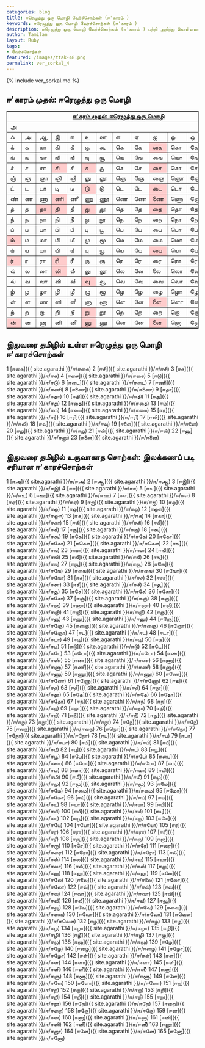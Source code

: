 ```yaml
---  
categories: blog  
title: ஈரெழுத்து ஒரு மொழி வேர்ச்சொற்கள் (ஈ'காரம் )
keywords: ஈரெழுத்து ஒரு மொழி வேர்ச்சொற்கள் (ஈ'காரம் )
description: ஈரெழுத்து ஒரு மொழி வேர்ச்சொற்கள் (ஈ'காரம் ) பற்றி அறிந்து கொள்ளலாம்.  
author: Tamilan  
layout: Ruby  
tags:  
- வேர்ச்சொற்கள்  
featured: /images/ttak-48.png  
permalink: ver_sorkal_4
---  
```


{% include ver_sorkal.md %}

## ஈ'காரம் முதல்: ஈரெழுத்து ஒரு மொழி

<table border="1" cellpadding="0" cellspacing="0">
<tbody>
<tr>
<td colspan="13" rowspan="1" align="center" valign="top"><u><b>ஈ'கரம்
முதல்: </b></u><u><b>ஈரெழுத்து ஒரு மொழி</b></u><br>
</td>
</tr>
<tr>
<td colspan="13" rowspan="1">அ</td>
</tr>
<tr>
<td>ஃ</td>
<td>அ</td>
<td>ஆ</td>
<td>இ</td>
<td>ஈ</td>
<td>உ</td>
<td>ஊ</td>
<td>எ</td>
<td>ஏ</td>
<td>ஐ</td>
<td>ஒ</td>
<td>ஓ</td>
<td>ஔ</td>
</tr>
<tr>
<td>க்</td>
<td>க</td>
<td>கா</td>
<td>கி</td>
<td>கீ</td>
<td>கு</td>
<td>கூ</td>
<td>கெ</td>
<td>கே</td>
<td bgcolor="#ffcccc">கை</td>
<td>கொ</td>
<td>கோ</td>
<td>கௌ</td>
</tr>
<tr>
<td>ங்</td>
<td>ங</td>
<td>ஙா</td>
<td>ஙி</td>
<td>ஙீ</td>
<td>ஙு</td>
<td>ஙூ</td>
<td>ஙெ</td>
<td>ஙே</td>
<td>ஙை</td>
<td>ஙொ</td>
<td>ஙோ</td>
<td>ஙௌ</td>
</tr>
<tr>
<td>ச்</td>
<td>ச</td>
<td>சா</td>
<td bgcolor="#ffcccc">சி</td>
<td>சீ</td>
<td bgcolor="#ffcccc">சு</td>
<td>சூ</td>
<td>செ</td>
<td>சே</td>
<td bgcolor="#ffcccc">சை</td>
<td>சொ</td>
<td>சோ</td>
<td>சௌ</td>
</tr>
<tr>
<td>ஞ்</td>
<td>ஞ</td>
<td>ஞா</td>
<td>ஞி</td>
<td>ஞீ</td>
<td>ஞு</td>
<td>ஞூ</td>
<td>ஞெ</td>
<td>ஞே</td>
<td>ஞை</td>
<td>ஞொ</td>
<td>ஞோ</td>
<td>ஞௌ</td>
</tr>
<tr>
<td>ட்</td>
<td>ட</td>
<td>டா</td>
<td>டி</td>
<td>டீ</td>
<td bgcolor="#ffcccc">டு</td>
<td>டூ</td>
<td>டெ</td>
<td>டே</td>
<td bgcolor="#ffcccc">டை</td>
<td>டொ</td>
<td>டோ</td>
<td>டௌ</td>
</tr>
<tr>
<td>ண்</td>
<td>ண</td>
<td>ணா</td>
<td bgcolor="#ffcccc">ணி</td>
<td>ணீ</td>
<td>ணு</td>
<td>ணூ</td>
<td>ணெ</td>
<td>ணே</td>
<td bgcolor="#ffcccc">ணை</td>
<td>ணொ</td>
<td>ணோ</td>
<td>ணௌ</td>
</tr>
<tr>
<td>த்</td>
<td>த</td>
<td bgcolor="#ffcccc">தா</td>
<td bgcolor="#ffcccc">தி</td>
<td>தீ</td>
<td bgcolor="#ffcccc">து</td>
<td>தூ</td>
<td>தெ</td>
<td>தே</td>
<td bgcolor="#ffcccc">தை</td>
<td>தொ</td>
<td>தோ</td>
<td>தௌ</td>
</tr>
<tr>
<td>ந்</td>
<td>ந</td>
<td>நா</td>
<td>நி</td>
<td>நீ</td>
<td>நு</td>
<td>நூ</td>
<td>நெ</td>
<td>நே</td>
<td>நை</td>
<td>நொ</td>
<td>நோ</td>
<td>நௌ</td>
</tr>
<tr>
<td>ப்</td>
<td>ப</td>
<td>பா</td>
<td>பி</td>
<td>பீ</td>
<td>பு</td>
<td>பூ</td>
<td>பெ</td>
<td>பே</td>
<td>பை</td>
<td>பொ</td>
<td>போ</td>
<td>பௌ</td>
</tr>
<tr>
<td bgcolor="#ffcccc">ம்</td>
<td>ம</td>
<td>மா</td>
<td>மி</td>
<td>மீ</td>
<td>மு</td>
<td>மூ</td>
<td>மெ</td>
<td>மே</td>
<td>மை</td>
<td>மொ</td>
<td>மோ</td>
<td>மௌ</td>
</tr>
<tr>
<td>ய்</td>
<td>ய</td>
<td>யா</td>
<td>யி</td>
<td>யீ</td>
<td>யு</td>
<td>யூ</td>
<td>யெ</td>
<td>யே</td>
<td bgcolor="#ffcccc">யை</td>
<td>யொ</td>
<td>யோ</td>
<td>யௌ</td>
</tr>
<tr>
<td bgcolor="#ffcccc">ர்</td>
<td>ர</td>
<td>ரா</td>
<td bgcolor="#ffcccc">ரி</td>
<td>ரீ</td>
<td>ரு</td>
<td>ரூ</td>
<td>ரெ</td>
<td>ரே</td>
<td>ரை</td>
<td>ரொ</td>
<td>ரோ</td>
<td>ரௌ</td>
</tr>
<tr>
<td>ல்</td>
<td>ல</td>
<td>லா</td>
<td bgcolor="#ffcccc">லி</td>
<td>லீ</td>
<td>லு</td>
<td>லூ</td>
<td>லெ</td>
<td>லே</td>
<td>லை</td>
<td>லொ</td>
<td>லோ</td>
<td>லௌ</td>
</tr>
<tr>
<td>வ்</td>
<td>வ</td>
<td>வா</td>
<td>வி</td>
<td>வீ</td>
<td bgcolor="#ffcccc">வு</td>
<td>வூ</td>
<td>வெ</td>
<td>வே</td>
<td>வை</td>
<td>வொ</td>
<td>வோ</td>
<td>வௌ</td>
</tr>
<tr>
<td>ழ்</td>
<td>ழ</td>
<td>ழா</td>
<td>ழி</td>
<td>ழீ</td>
<td>ழு</td>
<td>ழூ</td>
<td>ழெ</td>
<td>ழே</td>
<td>ழை</td>
<td>ழொ</td>
<td>ழோ</td>
<td>ழௌ</td>
</tr>
<tr>
<td>ள்</td>
<td>ள</td>
<td>ளா</td>
<td>ளி</td>
<td>ளீ</td>
<td>ளு</td>
<td>ளூ</td>
<td>ளெ</td>
<td>ளே</td>
<td bgcolor="#ffcccc">ளை</td>
<td>ளொ</td>
<td>ளோ</td>
<td>ளௌ</td>
</tr>
<tr>
<td>ற்</td>
<td>ற</td>
<td>றா</td>
<td>றி</td>
<td>றீ</td>
<td bgcolor="#ffcccc">று</td>
<td>றூ</td>
<td>றெ</td>
<td>றே</td>
<td>றை</td>
<td>றொ</td>
<td>றோ</td>
<td>றௌ</td>
</tr>
<tr>
<td bgcolor="#ffcccc">ன்</td>
<td>ன</td>
<td>னா</td>
<td>னி</td>
<td>னீ</td>
<td bgcolor="#ffcccc">னு</td>
<td>னூ</td>
<td>னெ</td>
<td>னே</td>
<td bgcolor="#ffcccc">னை</td>
<td>னொ</td>
<td>னோ</td>
<td>னௌ</td>
</tr>
</tbody>
</table>

## இதுவரை தமிழில் உள்ள ஈரெழுத்து ஒரு மொழி ஈ'காரச்சொற்கள்

1 [ஈகை]({{ site.agarathi }}/ஈ/ஈகை) 
2 [ஈசி]({{ site.agarathi }}/ஈ/ஈசி) 
3 [ஈசு]({{ site.agarathi }}/ஈ/ஈசு) 
4 [ஈசை]({{ site.agarathi }}/ஈ/ஈசை) 
5 [ஈடு]({{ site.agarathi }}/ஈ/ஈடு) 
6 [ஈடை]({{ site.agarathi }}/ஈ/ஈடை) 
7 [ஈணி]({{ site.agarathi }}/ஈ/ஈணி) 
8 [ஈணை]({{ site.agarathi }}/ஈ/ஈணை) 
9 [ஈதா]({{ site.agarathi }}/ஈ/ஈதா) 
10 [ஈதி]({{ site.agarathi }}/ஈ/ஈதி) 
11 [ஈது]({{ site.agarathi }}/ஈ/ஈது) 
12 [ஈதை]({{ site.agarathi }}/ஈ/ஈதை) 
13 [ஈம்]({{ site.agarathi }}/ஈ/ஈம்) 
14 [ஈயை]({{ site.agarathi }}/ஈ/ஈயை) 
15 [ஈர்]({{ site.agarathi }}/ஈ/ஈர்) 
16 [ஈரி]({{ site.agarathi }}/ஈ/ஈரி) 
17 [ஈலி]({{ site.agarathi }}/ஈ/ஈலி) 
18 [ஈவு]({{ site.agarathi }}/ஈ/ஈவு) 
19 [ஈளை]({{ site.agarathi }}/ஈ/ஈளை) 
20 [ஈறு]({{ site.agarathi }}/ஈ/ஈறு) 
21 [ஈன்]({{ site.agarathi }}/ஈ/ஈன்) 
22 [ஈனு]({{ site.agarathi }}/ஈ/ஈனு) 
23 [ஈனை]({{ site.agarathi }}/ஈ/ஈனை) 


    
##  இதுவரை தமிழில் உருவாகாத சொற்கள்: இலக்கணப் படி சரியான ஈ'காரச்சொற்கள்

1 [ஈஅ]({{ site.agarathi }}/ஈ/ஈஅ) 
2 [ஈஆ]({{ site.agarathi }}/ஈ/ஈஆ) 
3 [ஈஇ]({{ site.agarathi }}/ஈ/ஈஇ) 
4 [ஈஈ]({{ site.agarathi }}/ஈ/ஈஈ) 
5 [ஈஉ]({{ site.agarathi }}/ஈ/ஈஉ) 
6 [ஈஊ]({{ site.agarathi }}/ஈ/ஈஊ) 
7 [ஈஎ]({{ site.agarathi }}/ஈ/ஈஎ) 
8 [ஈஏ]({{ site.agarathi }}/ஈ/ஈஏ) 
9 [ஈஐ]({{ site.agarathi }}/ஈ/ஈஐ) 
10 [ஈஒ]({{ site.agarathi }}/ஈ/ஈஒ) 
11 [ஈஓ]({{ site.agarathi }}/ஈ/ஈஓ) 
12 [ஈஔ]({{ site.agarathi }}/ஈ/ஈஔ) 
13 [ஈக]({{ site.agarathi }}/ஈ/ஈக) 
14 [ஈகா]({{ site.agarathi }}/ஈ/ஈகா) 
15 [ஈகி]({{ site.agarathi }}/ஈ/ஈகி) 
16 [ஈகீ]({{ site.agarathi }}/ஈ/ஈகீ) 
17 [ஈகு]({{ site.agarathi }}/ஈ/ஈகு) 
18 [ஈகூ]({{ site.agarathi }}/ஈ/ஈகூ) 
19 [ஈகே]({{ site.agarathi }}/ஈ/ஈகே) 
20 [ஈகோ]({{ site.agarathi }}/ஈ/ஈகோ) 
21 [ஈகௌ]({{ site.agarathi }}/ஈ/ஈகௌ) 
22 [ஈங]({{ site.agarathi }}/ஈ/ஈங) 
23 [ஈஙா]({{ site.agarathi }}/ஈ/ஈஙா) 
24 [ஈஙி]({{ site.agarathi }}/ஈ/ஈஙி) 
25 [ஈஙீ]({{ site.agarathi }}/ஈ/ஈஙீ) 
26 [ஈஙு]({{ site.agarathi }}/ஈ/ஈஙு) 
27 [ஈஙூ]({{ site.agarathi }}/ஈ/ஈஙூ) 
28 [ஈஙே]({{ site.agarathi }}/ஈ/ஈஙே) 
29 [ஈஙை]({{ site.agarathi }}/ஈ/ஈஙை) 
30 [ஈஙோ]({{ site.agarathi }}/ஈ/ஈஙோ) 
31 [ஈச]({{ site.agarathi }}/ஈ/ஈச) 
32 [ஈசா]({{ site.agarathi }}/ஈ/ஈசா) 
33 [ஈசீ]({{ site.agarathi }}/ஈ/ஈசீ) 
34 [ஈசூ]({{ site.agarathi }}/ஈ/ஈசூ) 
35 [ஈசே]({{ site.agarathi }}/ஈ/ஈசே) 
36 [ஈசோ]({{ site.agarathi }}/ஈ/ஈசோ) 
37 [ஈஞ்]({{ site.agarathi }}/ஈ/ஈஞ்) 
38 [ஈஞ]({{ site.agarathi }}/ஈ/ஈஞ) 
39 [ஈஞா]({{ site.agarathi }}/ஈ/ஈஞா) 
40 [ஈஞி]({{ site.agarathi }}/ஈ/ஈஞி) 
41 [ஈஞீ]({{ site.agarathi }}/ஈ/ஈஞீ) 
42 [ஈஞு]({{ site.agarathi }}/ஈ/ஈஞு) 
43 [ஈஞூ]({{ site.agarathi }}/ஈ/ஈஞூ) 
44 [ஈஞே]({{ site.agarathi }}/ஈ/ஈஞே) 
45 [ஈஞை]({{ site.agarathi }}/ஈ/ஈஞை) 
46 [ஈஞோ]({{ site.agarathi }}/ஈ/ஈஞோ) 
47 [ஈட]({{ site.agarathi }}/ஈ/ஈட) 
48 [ஈடா]({{ site.agarathi }}/ஈ/ஈடா) 
49 [ஈடி]({{ site.agarathi }}/ஈ/ஈடி) 
50 [ஈடீ]({{ site.agarathi }}/ஈ/ஈடீ) 
51 [ஈடூ]({{ site.agarathi }}/ஈ/ஈடூ) 
52 [ஈடே]({{ site.agarathi }}/ஈ/ஈடே) 
53 [ஈடோ]({{ site.agarathi }}/ஈ/ஈடோ) 
54 [ஈண்]({{ site.agarathi }}/ஈ/ஈண்) 
55 [ஈண]({{ site.agarathi }}/ஈ/ஈண) 
56 [ஈணா]({{ site.agarathi }}/ஈ/ஈணா) 
57 [ஈணீ]({{ site.agarathi }}/ஈ/ஈணீ) 
58 [ஈணு]({{ site.agarathi }}/ஈ/ஈணு) 
59 [ஈணூ]({{ site.agarathi }}/ஈ/ஈணூ) 
60 [ஈணே]({{ site.agarathi }}/ஈ/ஈணே) 
61 [ஈணோ]({{ site.agarathi }}/ஈ/ஈணோ) 
62 [ஈத]({{ site.agarathi }}/ஈ/ஈத) 
63 [ஈதீ]({{ site.agarathi }}/ஈ/ஈதீ) 
64 [ஈதூ]({{ site.agarathi }}/ஈ/ஈதூ) 
65 [ஈதே]({{ site.agarathi }}/ஈ/ஈதே) 
66 [ஈதோ]({{ site.agarathi }}/ஈ/ஈதோ) 
67 [ஈந்]({{ site.agarathi }}/ஈ/ஈந்) 
68 [ஈந]({{ site.agarathi }}/ஈ/ஈந) 
69 [ஈநா]({{ site.agarathi }}/ஈ/ஈநா) 
70 [ஈநி]({{ site.agarathi }}/ஈ/ஈநி) 
71 [ஈநீ]({{ site.agarathi }}/ஈ/ஈநீ) 
72 [ஈநு]({{ site.agarathi }}/ஈ/ஈநு) 
73 [ஈநூ]({{ site.agarathi }}/ஈ/ஈநூ) 
74 [ஈநே]({{ site.agarathi }}/ஈ/ஈநே) 
75 [ஈநை]({{ site.agarathi }}/ஈ/ஈநை) 
76 [ஈநொ]({{ site.agarathi }}/ஈ/ஈநொ) 
77 [ஈநோ]({{ site.agarathi }}/ஈ/ஈநோ) 
78 [ஈப]({{ site.agarathi }}/ஈ/ஈப) 
79 [ஈபா]({{ site.agarathi }}/ஈ/ஈபா) 
80 [ஈபி]({{ site.agarathi }}/ஈ/ஈபி) 
81 [ஈபீ]({{ site.agarathi }}/ஈ/ஈபீ) 
82 [ஈபு]({{ site.agarathi }}/ஈ/ஈபு) 
83 [ஈபூ]({{ site.agarathi }}/ஈ/ஈபூ) 
84 [ஈபே]({{ site.agarathi }}/ஈ/ஈபே) 
85 [ஈபை]({{ site.agarathi }}/ஈ/ஈபை) 
86 [ஈபோ]({{ site.agarathi }}/ஈ/ஈபோ) 
87 [ஈம]({{ site.agarathi }}/ஈ/ஈம) 
88 [ஈமா]({{ site.agarathi }}/ஈ/ஈமா) 
89 [ஈமி]({{ site.agarathi }}/ஈ/ஈமி) 
90 [ஈமீ]({{ site.agarathi }}/ஈ/ஈமீ) 
91 [ஈமு]({{ site.agarathi }}/ஈ/ஈமு) 
92 [ஈமூ]({{ site.agarathi }}/ஈ/ஈமூ) 
93 [ஈமே]({{ site.agarathi }}/ஈ/ஈமே) 
94 [ஈமை]({{ site.agarathi }}/ஈ/ஈமை) 
95 [ஈமோ]({{ site.agarathi }}/ஈ/ஈமோ) 
96 [ஈய்]({{ site.agarathi }}/ஈ/ஈய்) 
97 [ஈய]({{ site.agarathi }}/ஈ/ஈய) 
98 [ஈயா]({{ site.agarathi }}/ஈ/ஈயா) 
99 [ஈயி]({{ site.agarathi }}/ஈ/ஈயி) 
100 [ஈயீ]({{ site.agarathi }}/ஈ/ஈயீ) 
101 [ஈயு]({{ site.agarathi }}/ஈ/ஈயு) 
102 [ஈயூ]({{ site.agarathi }}/ஈ/ஈயூ) 
103 [ஈயே]({{ site.agarathi }}/ஈ/ஈயே) 
104 [ஈயோ]({{ site.agarathi }}/ஈ/ஈயோ) 
105 [ஈர]({{ site.agarathi }}/ஈ/ஈர) 
106 [ஈரா]({{ site.agarathi }}/ஈ/ஈரா) 
107 [ஈரீ]({{ site.agarathi }}/ஈ/ஈரீ) 
108 [ஈரு]({{ site.agarathi }}/ஈ/ஈரு) 
109 [ஈரூ]({{ site.agarathi }}/ஈ/ஈரூ) 
110 [ஈரே]({{ site.agarathi }}/ஈ/ஈரே) 
111 [ஈரை]({{ site.agarathi }}/ஈ/ஈரை) 
112 [ஈரோ]({{ site.agarathi }}/ஈ/ஈரோ) 
113 [ஈல்]({{ site.agarathi }}/ஈ/ஈல்) 
114 [ஈல]({{ site.agarathi }}/ஈ/ஈல) 
115 [ஈலா]({{ site.agarathi }}/ஈ/ஈலா) 
116 [ஈலீ]({{ site.agarathi }}/ஈ/ஈலீ) 
117 [ஈலு]({{ site.agarathi }}/ஈ/ஈலு) 
118 [ஈலூ]({{ site.agarathi }}/ஈ/ஈலூ) 
119 [ஈலே]({{ site.agarathi }}/ஈ/ஈலே) 
120 [ஈலை]({{ site.agarathi }}/ஈ/ஈலை) 
121 [ஈலோ]({{ site.agarathi }}/ஈ/ஈலோ) 
122 [ஈவ்]({{ site.agarathi }}/ஈ/ஈவ்) 
123 [ஈவ]({{ site.agarathi }}/ஈ/ஈவ) 
124 [ஈவா]({{ site.agarathi }}/ஈ/ஈவா) 
125 [ஈவி]({{ site.agarathi }}/ஈ/ஈவி) 
126 [ஈவீ]({{ site.agarathi }}/ஈ/ஈவீ) 
127 [ஈவூ]({{ site.agarathi }}/ஈ/ஈவூ) 
128 [ஈவே]({{ site.agarathi }}/ஈ/ஈவே) 
129 [ஈவை]({{ site.agarathi }}/ஈ/ஈவை) 
130 [ஈவோ]({{ site.agarathi }}/ஈ/ஈவோ) 
131 [ஈவௌ]({{ site.agarathi }}/ஈ/ஈவௌ) 
132 [ஈழ்]({{ site.agarathi }}/ஈ/ஈழ்) 
133 [ஈழ]({{ site.agarathi }}/ஈ/ஈழ) 
134 [ஈழா]({{ site.agarathi }}/ஈ/ஈழா) 
135 [ஈழி]({{ site.agarathi }}/ஈ/ஈழி) 
136 [ஈழீ]({{ site.agarathi }}/ஈ/ஈழீ) 
137 [ஈழு]({{ site.agarathi }}/ஈ/ஈழு) 
138 [ஈழூ]({{ site.agarathi }}/ஈ/ஈழூ) 
139 [ஈழே]({{ site.agarathi }}/ஈ/ஈழே) 
140 [ஈழை]({{ site.agarathi }}/ஈ/ஈழை) 
141 [ஈழோ]({{ site.agarathi }}/ஈ/ஈழோ) 
142 [ஈள்]({{ site.agarathi }}/ஈ/ஈள்) 
143 [ஈள]({{ site.agarathi }}/ஈ/ஈள) 
144 [ஈளா]({{ site.agarathi }}/ஈ/ஈளா) 
145 [ஈளி]({{ site.agarathi }}/ஈ/ஈளி) 
146 [ஈளீ]({{ site.agarathi }}/ஈ/ஈளீ) 
147 [ஈளு]({{ site.agarathi }}/ஈ/ஈளு) 
148 [ஈளூ]({{ site.agarathi }}/ஈ/ஈளூ) 
149 [ஈளே]({{ site.agarathi }}/ஈ/ஈளே) 
150 [ஈளோ]({{ site.agarathi }}/ஈ/ஈளோ) 
151 [ஈற]({{ site.agarathi }}/ஈ/ஈற) 
152 [ஈறா]({{ site.agarathi }}/ஈ/ஈறா) 
153 [ஈறி]({{ site.agarathi }}/ஈ/ஈறி) 
154 [ஈறீ]({{ site.agarathi }}/ஈ/ஈறீ) 
155 [ஈறூ]({{ site.agarathi }}/ஈ/ஈறூ) 
156 [ஈறே]({{ site.agarathi }}/ஈ/ஈறே) 
157 [ஈறை]({{ site.agarathi }}/ஈ/ஈறை) 
158 [ஈறோ]({{ site.agarathi }}/ஈ/ஈறோ) 
159 [ஈன]({{ site.agarathi }}/ஈ/ஈன) 
160 [ஈனா]({{ site.agarathi }}/ஈ/ஈனா) 
161 [ஈனி]({{ site.agarathi }}/ஈ/ஈனி) 
162 [ஈனீ]({{ site.agarathi }}/ஈ/ஈனீ) 
163 [ஈனூ]({{ site.agarathi }}/ஈ/ஈனூ) 
164 [ஈனே]({{ site.agarathi }}/ஈ/ஈனே) 
165 [ஈனோ]({{ site.agarathi }}/ஈ/ஈனோ) 

    
